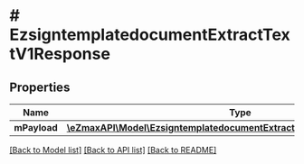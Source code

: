 # # EzsigntemplatedocumentExtractTextV1Response

## Properties

Name | Type | Description | Notes
------------ | ------------- | ------------- | -------------
**mPayload** | [**\eZmaxAPI\Model\EzsigntemplatedocumentExtractTextV1ResponseMPayload**](EzsigntemplatedocumentExtractTextV1ResponseMPayload.md) |  |

[[Back to Model list]](../../README.md#models) [[Back to API list]](../../README.md#endpoints) [[Back to README]](../../README.md)
